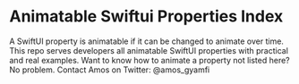 # Animatable Swiftui Properties Index
A SwiftUI property is animatable if it can be changed to animate over time.  This repo serves developers all animatable SwiftUI properties with practical and real examples. Want to know how to animate a property not listed here? No problem. Contact Amos on Twitter: @amos_gyamfi
